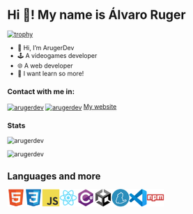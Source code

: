 # Hi 👋! My name is Álvaro Ruger
[![trophy](https://github-profile-trophy.vercel.app/?username=arugerdev&theme=onedark)](https://github.com/ryo-ma/github-profile-trophy)


- 👋 Hi, I’m ArugerDev
- 🕹️ A videogames developer
- 🌐 A web developer
- 📓 I want learn so more!

### Contact with me in: 
<p align="left">
<a href="https://twitter.com/arugerdev" target="_blank"><img align="center" src="https://raw.githubusercontent.com/rahuldkjain/github-profile-readme-generator/master/src/images/icons/Social/twitter.svg" alt="arugerdev" height="30" width="40" /></a>
<a href="https://linkedin.com/in/aruger" target="_blank"><img align="center" src="https://raw.githubusercontent.com/rahuldkjain/github-profile-readme-generator/master/src/images/icons/Social/linked-in-alt.svg" alt="arugerdev" height="30" width="40" /></a>
<a href="https://aruger.dev/" target="_blank">My website</a>
</p>

### Stats

<p><img src='https://github-readme-stats-sigma-five.vercel.app/api?username=arugerdev&show_icons=true&locale=en&theme=dark' alt='arugerdev'></img></p>
<p><img src='https://github-readme-stats-sigma-five.vercel.app/api/top-langs?username=arugerdev&show_icons=true&locale=en&layout=compact&theme=dark' alt='arugerdev'></img></p>

## Languages and more

<div style='display:flex; flex-direction:row;'>
<a href='https://es.wikipedia.org/wiki/HTML' target='_blank_'>
<img width="40" height="40" src='https://raw.githubusercontent.com/devicons/devicon/master/icons/html5/html5-original.svg' alt='html icon'/>
</a>
<a href='https://es.wikipedia.org/wiki/CSS' target='_blank_'>
<img width="40" height="40" src='https://raw.githubusercontent.com/devicons/devicon/master/icons/css3/css3-original.svg' alt='css3 icon'/>
</a>
<a href='https://es.wikipedia.org/wiki/JavaScript' target='_blank_'>
<img width="40" height="40" src='https://raw.githubusercontent.com/devicons/devicon/master/icons/javascript/javascript-original.svg' alt='javascript icon'/>
</a>
<a href='https://es.reactjs.org/' target='_blank_'>
<img width="40" height="40" src='https://raw.githubusercontent.com/devicons/devicon/master/icons/react/react-original.svg' alt='react icon'/>
</a>
<a href='https://es.wikipedia.org/wiki/C_Sharp' target='_blank_'>
<img width="40" height="40" src='https://raw.githubusercontent.com/devicons/devicon/master/icons/csharp/csharp-original.svg' alt='csharp icon'/>
</a>                                                                                                                                          
<a href='https://unity.com/es' target='_blank_'>
<img width="40" height="40" src='https://raw.githubusercontent.com/devicons/devicon/master/icons/unity/unity-original.svg' alt='unity icon'/>
</a>
<a href='https://yarnpkg.com/' target='_blank_'>
<img width="40" height="40" src='https://raw.githubusercontent.com/devicons/devicon/master/icons/yarn/yarn-original.svg' alt='yarn icon'/>
</a>                                                                                                                                    
<a href='https://code.visualstudio.com/' target='_blank_'>
<img width="40" height="40" src='https://raw.githubusercontent.com/devicons/devicon/master/icons/vscode/vscode-original.svg' alt='vscode icon'/>
</a>
<a href='https://www.npmjs.com/' target='_blank_'>
<img width="40" height="40" src='https://raw.githubusercontent.com/devicons/devicon/master/icons/npm/npm-original-wordmark.svg' alt='npm icon'/>
</a>
<div>
